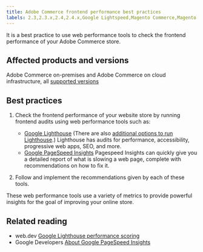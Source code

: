 ```yaml
---
title: Adobe Commerce frontend performance best practices
labels: 2.3,2.3.x,2.4,2.4.x,Google Lightspeed,Magento Commerce,Magento Commerce Cloud,Pagespeed Insights,best practices,frontend performance tool,seo,store,Adobe Commerce,on-premises,cloud infrastructure
---
```


It is a best practice to use web performance tools to check the frontend performance of your Adobe Commerce store.

## Affected products and versions

Adobe Commerce on-premises and Adobe Commerce on cloud infrastructure, all [supported versions](https://magento.com/sites/default/files/magento-software-lifecycle-policy.pdf)

## Best practices

1. Check the frontend performance of your website store by running frontend audits using web performance tools such as:
    * [Google Lighthouse](https://web.dev/measure/) (There are also [additional options to run Lighthouse](https://developers.google.com/web/tools/lighthouse/).) Lighthouse has audits for performance, accessibility, progressive web apps, SEO, and more.
    * [Google PageSpeed Insights](https://developers.google.com/speed/pagespeed/insights/) Pagespeed Insights can quickly give you a detailed report of what is slowing a web page, complete with recommendations on how to fix it.

1. Follow and implement the recommendations given by each of these tools.

These web performance tools use a variety of metrics to provide powerful insights for the goal of improving your online store.

## Related reading

* web.dev [Google Lighthouse performance scoring](https://web.dev/performance-scoring/)
* Google Developers [About Google PageSpeed Insights](https://developers.google.com/speed/pagespeed/insights/)
